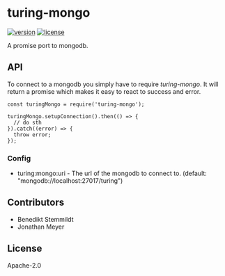 # turing-mongo

[![version](https://img.shields.io/npm/v/turing-mongo.svg)](https://www.npmjs.com/package/turing-mongo) [![license](https://img.shields.io/npm/l/turing-mongo.svg)](./LICENSE)

A promise port to mongodb.

## API

To connect to a mongodb you simply have to require _turing-mongo_. It will return a promise which makes it easy to react to success and error.

    const turingMongo = require('turing-mongo');

    turingMongo.setupConnection().then(() => {
      // do sth
    }).catch((error) => {
      throw error;
    });

### Config

- turing:mongo:uri - The url of the mongodb to connect to. (default: "mongodb://localhost:27017/turing")

## Contributors

- Benedikt Stemmildt
- Jonathan Meyer

## License

Apache-2.0

